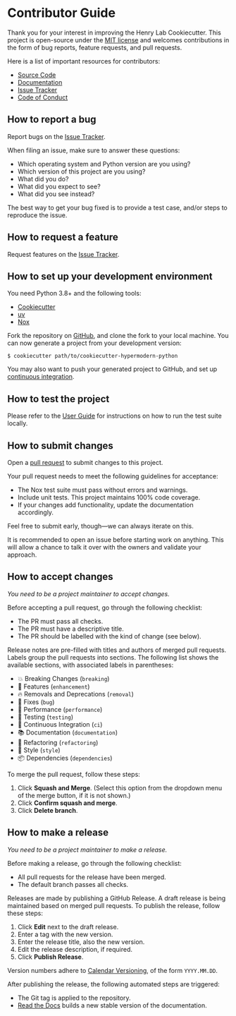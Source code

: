 # Contributor Guide

Thank you for your interest in improving the Henry Lab Cookiecutter.
This project is open-source under the [MIT license][MIT license] and
welcomes contributions in the form of bug reports, feature requests, and pull requests.

Here is a list of important resources for contributors:

- [Source Code][Source Code]
- [Documentation][Documentation]
- [Issue Tracker][Issue Tracker]
- [Code of Conduct][Code of Conduct]

## How to report a bug

Report bugs on the [Issue Tracker][Issue Tracker].

When filing an issue, make sure to answer these questions:

- Which operating system and Python version are you using?
- Which version of this project are you using?
- What did you do?
- What did you expect to see?
- What did you see instead?

The best way to get your bug fixed is to provide a test case,
and/or steps to reproduce the issue.

## How to request a feature

Request features on the [Issue Tracker][Issue Tracker].

## How to set up your development environment

You need Python 3.8+ and the following tools:

- [Cookiecutter][Cookiecutter]
- [uv][uv]
- [Nox][Nox]

Fork the repository on [GitHub][GitHub],
and clone the fork to your local machine. You can now generate a project
from your development version:

```console
$ cookiecutter path/to/cookiecutter-hypermodern-python
```

You may also want to push your generated project to GitHub,
and set up [continuous integration][continuous integration].

## How to test the project

Please refer to the [User Guide][User Guide]
for instructions on how to run the test suite locally.

## How to submit changes

Open a [pull request][pull request] to submit changes to this project.

Your pull request needs to meet the following guidelines for acceptance:

- The Nox test suite must pass without errors and warnings.
- Include unit tests. This project maintains 100% code coverage.
- If your changes add functionality, update the documentation accordingly.

Feel free to submit early, though—we can always iterate on this.

It is recommended to open an issue before starting work on anything.
This will allow a chance to talk it over with the owners and validate your approach.

## How to accept changes

_You need to be a project maintainer to accept changes._

Before accepting a pull request, go through the following checklist:

- The PR must pass all checks.
- The PR must have a descriptive title.
- The PR should be labelled with the kind of change (see below).

Release notes are pre-filled with titles and authors of merged pull requests.
Labels group the pull requests into sections.
The following list shows the available sections,
with associated labels in parentheses:

- 💥 Breaking Changes (`breaking`)
- 🚀 Features (`enhancement`)
- 🔥 Removals and Deprecations (`removal`)
- 🐞 Fixes (`bug`)
- 🐎 Performance (`performance`)
- 🚨 Testing (`testing`)
- 👷 Continuous Integration (`ci`)
- 📚 Documentation (`documentation`)
- 🔨 Refactoring (`refactoring`)
- 💄 Style (`style`)
- 📦 Dependencies (`dependencies`)

To merge the pull request, follow these steps:

1. Click **Squash and Merge**.
   (Select this option from the dropdown menu of the merge button, if it is not shown.)
2. Click **Confirm squash and merge**.
3. Click **Delete branch**.

## How to make a release

_You need to be a project maintainer to make a release._

Before making a release, go through the following checklist:

- All pull requests for the release have been merged.
- The default branch passes all checks.

Releases are made by publishing a GitHub Release.
A draft release is being maintained based on merged pull requests.
To publish the release, follow these steps:

1. Click **Edit** next to the draft release.
2. Enter a tag with the new version.
3. Enter the release title, also the new version.
4. Edit the release description, if required.
5. Click **Publish Release**.

Version numbers adhere to [Calendar Versioning][Calendar Versioning],
of the form `YYYY.MM.DD`.

After publishing the release, the following automated steps are triggered:

- The Git tag is applied to the repository.
- [Read the Docs][Read the Docs] builds a new stable version of the documentation.

<!-- github-only -->

[calendar versioning]: https://calver.org/
[continuous integration]: https://cookiecutter-hypermodern-python.readthedocs.io/en/stable/quickstart.html#continuous-integration
[cookiecutter]: https://cookiecutter.readthedocs.io/
[documentation]: https://cookiecutter-hypermodern-python.readthedocs.io/
[github]: https://github.com/bosd/cookiecutter-uv-hypermodern-python
[issue tracker]: https://github.com/bosd/cookiecutter-uv-hypermodern-python/issues
[mit license]: https://opensource.org/license/mit
[nox]: https://nox.thea.codes/
[uv]: https://docs.astral.sh/uv/
[pull request]: https://github.com/bosd/cookiecutter-uv-hypermodern-python/pulls
[read the docs]: https://cookiecutter-hypermodern-python.readthedocs.io/
[source code]: https://github.com/bosd/cookiecutter-uv-hypermodern-python
[user guide]: https://cookiecutter-hypermodern-python.readthedocs.io/en/latest/guide.html#how-to-test-your-project
[code of conduct]: CODE_OF_CONDUCT.md
